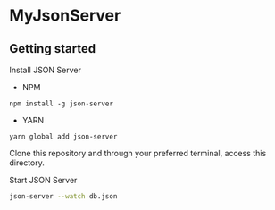 # MyJsonServer

## Getting started

Install JSON Server 

- NPM
```
npm install -g json-server
```
- YARN
```
yarn global add json-server
```

Clone this repository and through your preferred terminal, access this directory.


Start JSON Server

```bash
json-server --watch db.json
```
